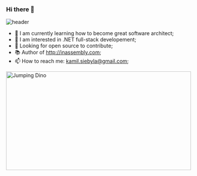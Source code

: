 ### Hi there 👋
![header](https://capsule-render.vercel.app/api?type=rect&color=gradient&height=1)
- 🌱 I am currently learning how to become great software architect;
- 🌄 I am interested in .NET full-stack developement; 
- 🤔 Looking for open source to contribute;
- 📚 Author of http://inassembly.com;
- 📫 How to reach me: kamil.siebyla@gmail.com;

<img style="opacity: 10;" src="https://s1.ax1x.com/2020/07/26/apu6AI.gif" alt="Jumping Dino" width="100%" height="270">
